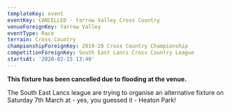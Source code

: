 ```yaml
---
templateKey: event
eventKey: CANCELLED - Yarrow Valley Cross Country
venueForeignKey: Yarrow Valley
eventType: Race
terrain: Cross Country
championshipForeignKey: 2019-20 Cross Country Championship
competitionForeignKey: South East Lancs Cross Country League
startsAt: '2020-02-15 13:40'
---
```

**This fixture has been cancelled due to flooding at the venue.**

The South East Lancs league are trying to organise an alternative fixture on
Saturday 7th March at - yes, you guessed it - Heaton Park!
